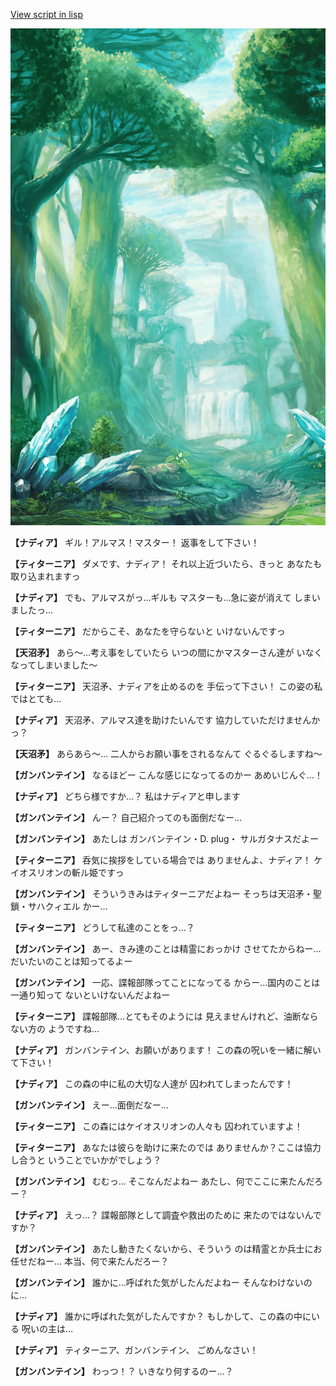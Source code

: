 [View script in lisp](../scripts/100602050.txt)

![forest.png](../images/backgrounds/forest.png)

**【ナディア】**
ギル！アルマス！マスター！
返事をして下さい！

**【ティターニア】**
ダメです、ナディア！
それ以上近づいたら、きっと
あなたも取り込まれますっ

**【ナディア】**
でも、アルマスがっ…ギルも
マスターも…急に姿が消えて
しまいましたっ…

**【ティターニア】**
だからこそ、あなたを守らないと
いけないんですっ

**【天沼矛】**
あら～…考え事をしていたら
いつの間にかマスターさん達が
いなくなってしまいました～

**【ティターニア】**
天沼矛、ナディアを止めるのを
手伝って下さい！
この姿の私ではとても…

**【ナディア】**
天沼矛、アルマス達を助けたいんです
協力していただけませんかっ？

**【天沼矛】**
あらあら～…
二人からお願い事をされるなんて
ぐるぐるしますね～

**【ガンバンテイン】**
なるほどー
こんな感じになってるのかー
あめいじんぐ…！

**【ナディア】**
どちら様ですか…？
私はナディアと申します

**【ガンバンテイン】**
んー？
自己紹介ってのも面倒だなー…

**【ガンバンテイン】**
あたしは
ガンバンテイン・D. plug・
サルガタナスだよー

**【ティターニア】**
呑気に挨拶をしている場合では
ありませんよ、ナディア！
ケイオスリオンの斬ル姫ですっ

**【ガンバンテイン】**
そういうきみはティターニアだよねー
そっちは天沼矛・聖鎖・サハクィエル
かー…

**【ティターニア】**
どうして私達のことをっ…？

**【ガンバンテイン】**
あー、きみ達のことは精霊におっかけ
させてたからねー…
だいたいのことは知ってるよー

**【ガンバンテイン】**
一応、諜報部隊ってことになってる
からー…国内のことは一通り知って
ないといけないんだよねー

**【ティターニア】**
諜報部隊…とてもそのようには
見えませんけれど、油断ならない方の
ようですね…

**【ナディア】**
ガンバンテイン、お願いがあります！
この森の呪いを一緒に解いて下さい！

**【ナディア】**
この森の中に私の大切な人達が
囚われてしまったんです！

**【ガンバンテイン】**
えー…面倒だなー…

**【ティターニア】**
この森にはケイオスリオンの人々も
囚われていますよ！

**【ティターニア】**
あなたは彼らを助けに来たのでは
ありませんか？ここは協力し合うと
いうことでいかがでしょう？

**【ガンバンテイン】**
むむっ…
そこなんだよねー
あたし、何でここに来たんだろー？

**【ナディア】**
えっ…？
諜報部隊として調査や救出のために
来たのではないんですか？

**【ガンバンテイン】**
あたし動きたくないから、そういう
のは精霊とか兵士にお任せだねー…
本当、何で来たんだろー？

**【ガンバンテイン】**
誰かに…呼ばれた気がしたんだよねー
そんなわけないのに…

**【ナディア】**
誰かに呼ばれた気がしたんですか？
もしかして、この森の中にいる
呪いの主は…

**【ナディア】**
ティターニア、ガンバンテイン、
ごめんなさい！

**【ガンバンテイン】**
わっつ！？
いきなり何するのー…？

